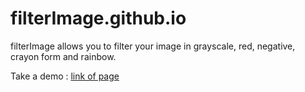 # filterImage.github.io

filterImage allows you to filter your image in grayscale, red, negative, crayon form and rainbow.

Take a demo : [link of page](https://himanshu16singh.github.io/filterImage.github.io/#)
